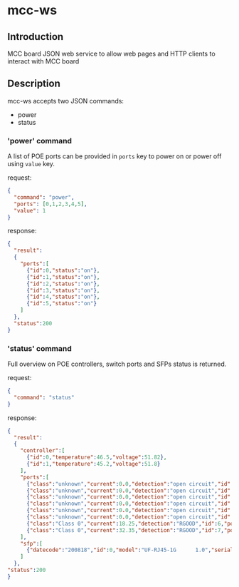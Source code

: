 # mcc-ws

## Introduction

MCC board JSON web service to allow web pages and HTTP clients to interact with MCC board

## Description

mcc-ws accepts two JSON commands:

* power
* status

### 'power' command

A list of POE ports can be provided in `ports` key to power on or power off using `value` key.

request:

```json
{
  "command": "power",
  "ports": [0,1,2,3,4,5],
  "value": 1
}
```

response:

```json
{
  "result":
  {
    "ports":[
      {"id":0,"status":"on"},
      {"id":1,"status":"on"},
      {"id":2,"status":"on"},
      {"id":3,"status":"on"},
      {"id":4,"status":"on"},
      {"id":5,"status":"on"}
    ]
  },
  "status":200
}
```


### 'status' command

Full overview on POE controllers, switch ports and SFPs status is returned.

request:

```json
{
  "command": "status"
}

```

response:

```json
{
  "result":
  {
    "controller":[
      {"id":0,"temperature":46.5,"voltage":51.82},
      {"id":1,"temperature":45.2,"voltage":51.8}
    ],
    "ports":[
      {"class":"unknown","current":0.0,"detection":"open circuit","id":0,"power":0.0,"status":"on","voltage":0.0},
      {"class":"unknown","current":0.0,"detection":"open circuit","id":1,"power":0.0,"status":"on","voltage":0.0},
      {"class":"unknown","current":0.0,"detection":"open circuit","id":2,"power":0.0,"status":"on","voltage":0.0},
      {"class":"unknown","current":0.0,"detection":"open circuit","id":3,"power":0.0,"status":"on","voltage":0.0},
      {"class":"unknown","current":0.0,"detection":"open circuit","id":4,"power":0.0,"status":"on","voltage":0.0},
      {"class":"unknown","current":0.0,"detection":"open circuit","id":5,"power":0.0,"status":"on","voltage":0.0},
      {"class":"Class 0","current":18.25,"detection":"RGOOD","id":6,"power":0.95,"status":"on","voltage":51.84},
      {"class":"Class 0","current":32.35,"detection":"RGOOD","id":7,"power":1.68,"status":"on","voltage":51.84}
    ],
    "sfp":[
      {"datecode":"200818","id":0,"model":"UF-RJ45-1G      1.0","serial":"X20092807618","vendor":"UBNT"}
    ]
  },
"status":200
}
```

